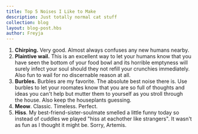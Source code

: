 ```yaml
---
title: Top 5 Noises I Like to Make
description: Just totally normal cat stuff
collection: blog
layout: blog-post.hbs
author: Freyja
---
```


1. **Chirping.** Very good. Almost always confuses any new humans nearby.
2. **Plaintive wail.** This is an excellent way to let your humans know that you have seen the bottom of your food bowl and its horrible emptyness will surely infect your soul should they not refill your crunchies immediately. Also fun to wail for no discernable reason at all.
3. **Burbles.** Burbles are my favorite. The absolute best noise there is. Use burbles to let your roomates know that you are so full of thoughts and ideas you can't help but mutter them to yourself as you stroll through the house. Also keep the houseplants guessing.
4. **Meow**. Classic. Timeless. Perfect.
5. **Hiss**. My best-friend-sister-soulmate smelled a little funny today so instead of cuddles we played "hiss at eachother like strangers". It wasn't as fun as I thought it might be. Sorry, Artemis.

